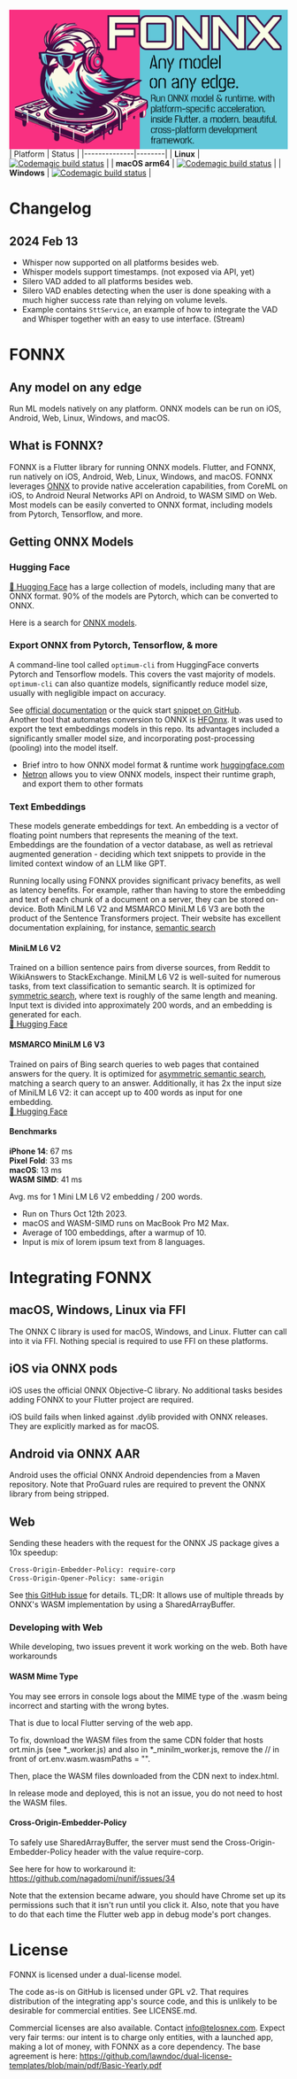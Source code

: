<img src="header.png"
     alt="FONNX image header, bird like Flutter mascot DJing. Text reads: FONNX. Any model
on any edge. Run ONNX model & runtime, with platform-specific acceleration,  inside Flutter, a modern, beautiful, cross-platform development
framework."
     style="float: left; margin-right: 0px;" />
| Platform     | Status |
|--------------|--------|
| __Linux__    | [![Codemagic build status](https://api.codemagic.io/apps/652897766ee3f7af8490a79f/6529e7751eac22d544044175/status_badge.svg)](https://codemagic.io/apps/652897766ee3f7af8490a79f/6529e7751eac22d544044175/latest_build) |
| __macOS arm64__ | [![Codemagic build status](https://api.codemagic.io/apps/652897766ee3f7af8490a79f/652897766ee3f7af8490a79e/status_badge.svg)](https://codemagic.io/apps/652897766ee3f7af8490a79f/652897766ee3f7af8490a79e/latest_build) |
| __Windows__  | [![Codemagic build status](https://api.codemagic.io/apps/652897766ee3f7af8490a79f/652b298fe7e0c7e9e4cb275f/status_badge.svg)](https://codemagic.io/apps/652897766ee3f7af8490a79f/652b298fe7e0c7e9e4cb275f/latest_build) |

# Changelog
## 2024 Feb 13
- Whisper now supported on all platforms besides web.
- Whisper models support timestamps. (not exposed via API, yet)
- Silero VAD added to all platforms besides web.
- Silero VAD enables detecting when the user is done speaking with a much higher success rate than relying on volume levels.
- Example contains `SttService`, an example of how to integrate the VAD and Whisper together with an easy to use interface. (Stream<String>)
  
# FONNX
## Any model on any edge
Run ML models natively on any platform. ONNX models can be run on iOS, Android, Web, Linux, Windows, and macOS.

## What is FONNX?
FONNX is a Flutter library for running ONNX models.
Flutter, and FONNX, run natively on iOS, Android, Web, Linux, Windows, and macOS. 
FONNX leverages [ONNX](https://onnx.ai/) to provide native acceleration capabilities, from CoreML on iOS, to Android Neural Networks API on Android, to WASM SIMD on Web.
Most models can be easily converted to ONNX format, including models from Pytorch, Tensorflow, and more.

## Getting ONNX Models
### Hugging Face
[🤗 Hugging Face](https://huggingface.co/models) has a large collection of models, including many that are ONNX format. 90% of the models are Pytorch, which can be converted to ONNX.

Here is a search for [ONNX models](https://huggingface.co/models?sort=trending&search=onnx). 

### Export ONNX from Pytorch, Tensorflow, & more
A command-line tool called `optimum-cli` from HuggingFace converts Pytorch and Tensorflow models. This covers the vast majority of models. `optimum-cli` can also quantize models, significantly reduce model size, usually with negligible impact on accuracy.

See [official documentation](https://huggingface.co/docs/optimum/exporters/onnx/usage_guides/export_a_model) or the 
quick start [snippet on GitHub](https://github.com/huggingface/optimum#run-the-exported-model-using-onnx-runtime).  
Another tool that automates conversion to ONNX is [HFOnnx](https://neuml.github.io/txtai/pipeline/train/hfonnx/). It was used to export the text embeddings models in this repo. Its advantages included a significantly smaller model size, and incorporating post-processing (pooling) into the model itself.

- Brief intro to how ONNX model format & runtime work [huggingface.com](https://huggingface.co/docs/optimum/onnxruntime/concept_guides/onnx)
- [Netron](https://netron.app/) allows you to view ONNX models, inspect their runtime graph, and export them to other formats

### Text Embeddings
These models generate embeddings for text.
An embedding is a vector of floating point numbers that represents the meaning of the text.  
Embeddings are the foundation of a vector database, as well as retrieval augmented generation - deciding which text snippets to provide in the limited context window of an LLM like GPT.  
  
Running locally using FONNX provides significant privacy benefits, as well as latency benefits.
For example, rather than having to store the embedding and text of each chunk of a document on a server, they can be stored on-device.
Both MiniLM L6 V2 and MSMARCO MiniLM L6 V3 are both the product of the Sentence Transformers project. Their website has excellent documentation explaining, for instance, [semantic search](https://www.sbert.net/examples/applications/semantic-search/README.html)

#### MiniLM L6 V2
Trained on a billion sentence pairs from diverse sources, from Reddit to WikiAnswers to StackExchange.
MiniLM L6 V2 is well-suited for numerous tasks, from text classification to semantic search.
It is optimized for [symmetric search](https://www.sbert.net/examples/applications/semantic-search/README.html#symmetric-vs-asymmetric-semantic-search), where text is roughly of the same length and meaning.
Input text is divided into approximately 200 words, and an embedding is generated for each.  
[🤗 Hugging Face](https://huggingface.co/sentence-transformers/all-MiniLM-L6-v2)  

#### MSMARCO MiniLM L6 V3
Trained on pairs of Bing search queries to web pages that contained answers for the query. 
It is optimized for [asymmetric semantic search](https://www.sbert.net/examples/applications/semantic-search/README.html#symmetric-vs-asymmetric-semantic-search), matching a search query to an answer.
Additionally, it has 2x the input size of MiniLM L6 V2: it can accept up to 400 words as input for one embedding.  
[🤗 Hugging Face](https://huggingface.co/sentence-transformers/msmarco-MiniLM-L-6-v3/tree/main)  

#### Benchmarks
**iPhone 14**: 67 ms  
**Pixel Fold**: 33 ms  
**macOS**: 13 ms  
**WASM SIMD**: 41 ms  

Avg. ms for 1 Mini LM L6 V2 embedding / 200 words.

* Run on Thurs Oct 12th 2023.  
* macOS and WASM-SIMD runs on MacBook Pro M2 Max.  
* Average of 100 embeddings, after a warmup of 10.  
* Input is mix of lorem ipsum text from 8 languages.

# Integrating FONNX
## macOS, Windows, Linux via FFI
The ONNX C library is used for macOS, Windows, and Linux.
Flutter can call into it via FFI. Nothing special is required to use FFI on these platforms.

## iOS via ONNX pods
iOS uses the official ONNX Objective-C library. No additional tasks besides adding FONNX to your Flutter project are required.

iOS build fails when linked against .dylib provided with ONNX releases. They are explicitly marked as for macOS. 

## Android via ONNX AAR
Android uses the official ONNX Android dependencies from a Maven repository. Note that ProGuard rules are required to prevent the ONNX library from being stripped.

## Web
Sending these headers with the request for the ONNX JS package gives a 10x speedup:
```
Cross-Origin-Embedder-Policy: require-corp  
Cross-Origin-Opener-Policy: same-origin
```
See [this GitHub issue](https://github.com/nagadomi/nunif/issues/34) for details. TL;DR: It allows use of multiple threads by ONNX's WASM implementation by using a SharedArrayBuffer.

### Developing with Web
While developing, two issues prevent it work working on the web.
Both have workarounds

#### WASM Mime Type
You may see errors in console logs about the MIME type of the
.wasm being incorrect and starting with the wrong bytes. 

That is due to local Flutter serving of the web app.

To fix, download the WASM files from the same CDN folder that hosts ort.min.js
(see *_worker.js) and also in *_minilm_worker.js, remove the // in front of ort.env.wasm.wasmPaths = "". 

Then, place the WASM files downloaded from the CDN next to index.html.

In release mode and deployed, this is not an issue, you do not need to host the WASM files.

#### Cross-Origin-Embedder-Policy
To safely use SharedArrayBuffer, the server must send the Cross-Origin-Embedder-Policy header with the value require-corp.

See here for how to workaround it: https://github.com/nagadomi/nunif/issues/34

Note that the extension became adware, you should have Chrome set up its
permissions such that it isn't run until you click it. Also, note that you have to do
that each time the Flutter web app in debug mode's port changes.

# License
FONNX is licensed under a dual-license model.

The code as-is on GitHub is licensed under GPL v2. That requires distribution of the integrating app's source code, and this is unlikely to be desirable for commercial entities. See LICENSE.md.

Commercial licenses are also available. Contact info@telosnex.com. Expect very fair terms: our intent is to charge only entities, with a launched app, making a lot of money, with FONNX as a core dependency. The base agreement is here: https://github.com/lawndoc/dual-license-templates/blob/main/pdf/Basic-Yearly.pdf
